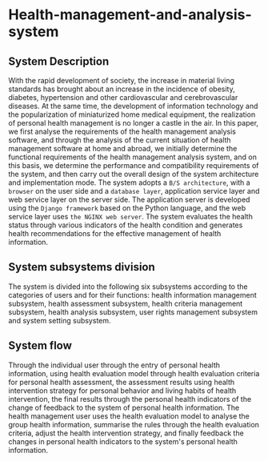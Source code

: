 # Health-management-and-analysis-system
## System Description
With the rapid development of society, the increase in material living standards has brought about an increase in the incidence of obesity, diabetes, hypertension and other cardiovascular and cerebrovascular diseases. 
At the same time, the development of information technology and the popularization of miniaturized home medical equipment, the realization of personal health management is no longer a castle in the air. In this paper, we first analyse the requirements of the health management analysis software, and through the analysis of the current situation of health management software at home and abroad, we initially determine the functional requirements of the health management analysis system, and on this basis, we determine the performance and compatibility requirements of the system, and then carry out the overall design of the system architecture and implementation mode. 
The system adopts a `B/S architecture`, with a `browser` on the user side and a `database layer`, application service layer and web service layer on the server side. The application server is developed using the `Django framework` based on the Python language, and the web service layer uses `the NGINX web server`. The system evaluates the health status through various indicators of the health condition and generates health recommendations for the effective management of health information.

## System subsystems division
The system is divided into the following six subsystems according to the categories of users and for their functions: health information management subsystem, health assessment subsystem, health criteria management subsystem, health analysis subsystem, user rights management subsystem and system setting subsystem.

## System flow
Through the individual user through the entry of personal health information, using health evaluation model through health evaluation criteria for personal health assessment, the assessment results using health intervention strategy for personal behavior and living habits of health intervention, the final results through the personal health indicators of the change of feedback to the system of personal health information.
The health management user uses the health evaluation model to analyse the group health information, summarise the rules through the health evaluation criteria, adjust the health intervention strategy, and finally feedback the changes in personal health indicators to the system's personal health information.

